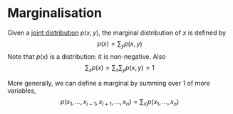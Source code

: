 # Marginalisation

Given a [joint distribution](202210081156) $p(x,y)$, the marginal distribution
of $x$ is defined by
$$
p(x) = \sum_{y} p(x,y)
$$
Note that $p(x)$ is a distribution: it is non-negative. Also 
$$
\sum_{x} p(x) = \sum_{x} \sum_{y} p(x,y) = 1
$$

More generally, we can define a marginal by summing over 1 of more variables, 
$$
p(x_1, \ldots, x_{i-1}, x_{i+1}, \ldots, x_n) = \sum_{x_i} p(x_1, \ldots, x_n)
$$


